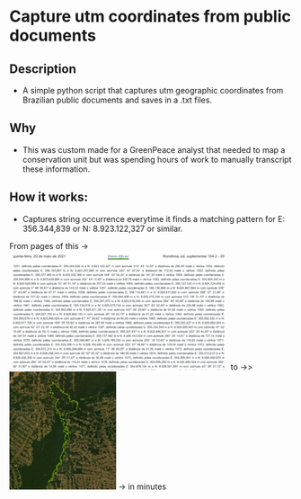 # Capture utm coordinates from public documents

## Description 

* A simple python script that captures utm geographic coordinates from Brazilian public documents and saves in a .txt files. 

## Why

* This was custom made for a GreenPeace analyst that needed to map a conservation unit but was spending hours of work to manually transcript these information.

## How it works:

* Captures string occurrence everytime it finds a matching pattern for E: 356.344,839 or N: 8.923.122,327 or similar.


<p float="left"> From pages of this ->
  <img src="https://github.com/nnbuainain/capt_utm_coords/blob/main/figs/print_document.png?raw=true" width="390" />
to ->>
  <img src="https://github.com/nnbuainain/capt_utm_coords/blob/main/figs/polygon_UC.jpeg?raw=true" width="190" /> 
-> in minutes
</p>
